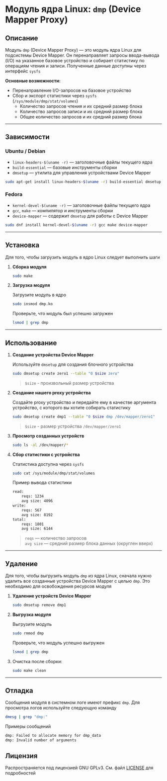 # Модуль ядра Linux: `dmp` (Device Mapper Proxy)

## Описание

Модуль `dmp` (Device Mapper Proxy) — это модуль ядра Linux для подсистемы Device Mapper. Он перенаправляет запросы ввода-вывода (I/O) на указанное базовое устройство и собирает статистику по операциям чтения и записи. Полученные данные доступны через интерфейс `sysfs`

**Основные возможности:**
* Перенаправление I/O-запросов на базовое устройство
* Сбор и экспорт статистики через `sysfs` (`/sys/module/dmp/stat/volumes`)
  - Количество запросов чтения и их средний размер блока
  - Количество запросов записи и их средний размер блока
  - Общее количество запросов и их средний размер блока

---

## Зависимости

### **Ubuntu / Debian**
* `linux-headers-$(uname -r)` — заголовочные файлы текущего ядра
* `build-essential` — базовые инструменты сборки
* `dmsetup` — утилита для управления устройствами Device Mapper

```bash
sudo apt-get install linux-headers-$(uname -r) build-essential dmsetup
```

### **Fedora**
* `kernel-devel-$(uname -r)` — заголовочные файлы текущего ядра
* `gcc`, `make` — компилятор и инструменты сборки
* `device-mapper` — содержит `dmsetup` для работы с Device Mapper

```bash
sudo dnf install kernel-devel-$(uname -r) gcc make device-mapper
```

---

## Установка
Для того, чтобы загрузить модуль в ядро Linux следует выполнить шаги

1. **Сборка модуля**

    ```bash
    sudo make
    ```

2. **Загрузка модуля**

    Загрузите модуль в ядро

    ```bash
    sudo insmod dmp.ko
    ```

    Проверьте, что модуль был успешно загружен

    ```bash
    lsmod | grep dmp
    ```

---

## Использование

1. **Создание устройства Device Mapper**

    Используйте `dmsetup` для создания блочного устройства

    ```bash
    sudo dmsetup create zero1 --table "0 $size zero" 
    ```

    > `$size` - произвольный размер устройства

2. **Создание нашего proxy устройства**

    Создайте proxy устройство и передайте ему в качестве аргумента устройство, с которого вы хотите собирать статистику

    ```bash
    sudo dmsetup create dmp1 --table "0 $size dmp /dev/mapper/zero1"
    ```

    > `$size` - размер устройства `/dev/mapper/zero1`

3. **Просмотр созданных устройств**

    ```bash
    sudo ls -al /dev/mapper/*
    ```

3. **Сбор статистики с устройства**

    Статистика доступна через `sysfs`

    ```bash
    sudo cat /sys/module/dmp/stat/volumes
    ```

    Пример вывода статистики

    ```txt
    read:
        reqs: 1234
        avg size: 4096
    write:
        reqs: 567
        avg size: 8192
    total:
        reqs: 1801
        avg size: 6144
    ```

    > `reqs` — количество запросов  
    > `avg size` — средний размер блока данных (округлен вверх)

---

## Удаление

Для того, чтобы выгрузить модуль `dmp` из ядра Linux, сначала нужно удалить все созданные устройства Device Mapper с целью `dmp`. Это необходимо для освобождения ресурсов модуля

1. **Удаление устройств Device Mapper**

    ```bash
    sudo dmsetup remove dmp1
    ```

2. **Выгрузка модуля**

    Выгрузите модуль

    ```bash
    sudo rmmod dmp
    ```

    Проверьте, что модуль успешно выгружен

    ```bash
    lsmod | grep dmp
    ```

3. Очистка после сборки:

    ```bash
    sudo make clean
    ```

---

## Отладка

Сообщения модуля в системном логе имеют префикс `dmp`. Для просмотра логов используйте следующую команду

```bash
dmesg | grep "dmp:"
```

Примеры сообщений

```txt
dmp: Failed to allocate memory for dmp_data
dmp: Invalid number of arguments
```

## Лицензия
Распространяется под лицензией GNU GPLv3. См. файл [LICENSE](LICENSE) для подробностей